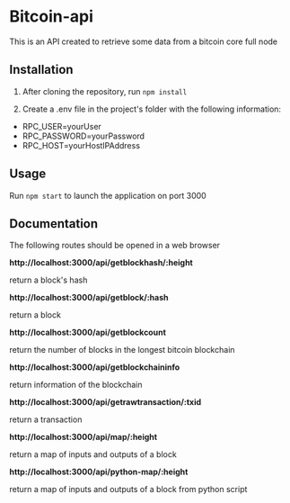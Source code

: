 # Bitcoin-api

This is an API created to retrieve some data from a bitcoin core full node

## Installation 

1. After cloning the repository, run ``npm install``

2. Create a .env file in the project's folder with the following information:
* RPC_USER=yourUser
* RPC_PASSWORD=yourPassword
* RPC_HOST=yourHostIPAddress

## Usage

Run ``npm start`` to launch the application on port 3000

## Documentation

The following routes should be opened in a web browser



__http://localhost:3000/api/getblockhash/:height__

return a block's hash

__http://localhost:3000/api/getblock/:hash__

return a block

__http://localhost:3000/api/getblockcount__

return the number of blocks in the longest bitcoin blockchain

__http://localhost:3000/api/getblockchaininfo__

return information of the blockchain

__http://localhost:3000/api/getrawtransaction/:txid__

return a transaction

__http://localhost:3000/api/map/:height__

return a map of inputs and outputs of a block

__http://localhost:3000/api/python-map/:height__

return a map of inputs and outputs of a block from python script